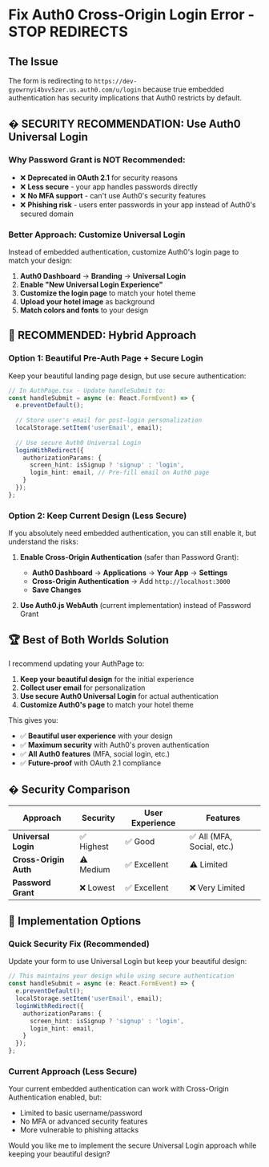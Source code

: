# Fix Auth0 Cross-Origin Login Error - STOP REDIRECTS

## The Issue
The form is redirecting to `https://dev-gyowrnyi4bvv5zer.us.auth0.com/u/login` because true embedded authentication has security implications that Auth0 restricts by default.

## � SECURITY RECOMMENDATION: Use Auth0 Universal Login

### Why Password Grant is NOT Recommended:
- ❌ **Deprecated in OAuth 2.1** for security reasons
- ❌ **Less secure** - your app handles passwords directly
- ❌ **No MFA support** - can't use Auth0's security features
- ❌ **Phishing risk** - users enter passwords in your app instead of Auth0's secured domain

### Better Approach: Customize Universal Login
Instead of embedded authentication, customize Auth0's login page to match your design:

1. **Auth0 Dashboard** → **Branding** → **Universal Login**
2. **Enable "New Universal Login Experience"**
3. **Customize the login page** to match your hotel theme
4. **Upload your hotel image** as background
5. **Match colors and fonts** to your design

## 🎨 RECOMMENDED: Hybrid Approach

### Option 1: Beautiful Pre-Auth Page + Secure Login
Keep your beautiful landing page design, but use secure authentication:

```typescript
// In AuthPage.tsx - Update handleSubmit to:
const handleSubmit = async (e: React.FormEvent) => {
  e.preventDefault();
  
  // Store user's email for post-login personalization
  localStorage.setItem('userEmail', email);
  
  // Use secure Auth0 Universal Login
  loginWithRedirect({
    authorizationParams: {
      screen_hint: isSignup ? 'signup' : 'login',
      login_hint: email, // Pre-fill email on Auth0 page
    }
  });
};
```

### Option 2: Keep Current Design (Less Secure)
If you absolutely need embedded authentication, you can still enable it, but understand the risks:

1. **Enable Cross-Origin Authentication** (safer than Password Grant):
   - **Auth0 Dashboard** → **Applications** → **Your App** → **Settings**
   - **Cross-Origin Authentication** → Add `http://localhost:3000`
   - **Save Changes**

2. **Use Auth0.js WebAuth** (current implementation) instead of Password Grant

## 🏆 Best of Both Worlds Solution

I recommend updating your AuthPage to:
1. **Keep your beautiful design** for the initial experience
2. **Collect user email** for personalization
3. **Use secure Auth0 Universal Login** for actual authentication
4. **Customize Auth0's page** to match your hotel theme

This gives you:
- ✅ **Beautiful user experience** with your design
- ✅ **Maximum security** with Auth0's proven authentication
- ✅ **All Auth0 features** (MFA, social login, etc.)
- ✅ **Future-proof** with OAuth 2.1 compliance

## �️ Security Comparison

| Approach | Security | User Experience | Features |
|----------|----------|-----------------|----------|
| **Universal Login** | ✅ Highest | ✅ Good | ✅ All (MFA, Social, etc.) |
| **Cross-Origin Auth** | ⚠️ Medium | ✅ Excellent | ⚠️ Limited |
| **Password Grant** | ❌ Lowest | ✅ Excellent | ❌ Very Limited |

## 🔧 Implementation Options

### Quick Security Fix (Recommended)
Update your form to use Universal Login but keep your beautiful design:

```typescript
// This maintains your design while using secure authentication
const handleSubmit = async (e: React.FormEvent) => {
  e.preventDefault();
  localStorage.setItem('userEmail', email);
  loginWithRedirect({
    authorizationParams: {
      screen_hint: isSignup ? 'signup' : 'login',
      login_hint: email,
    }
  });
};
```

### Current Approach (Less Secure)
Your current embedded authentication can work with Cross-Origin Authentication enabled, but:
- Limited to basic username/password
- No MFA or advanced security features
- More vulnerable to phishing attacks

Would you like me to implement the secure Universal Login approach while keeping your beautiful design?